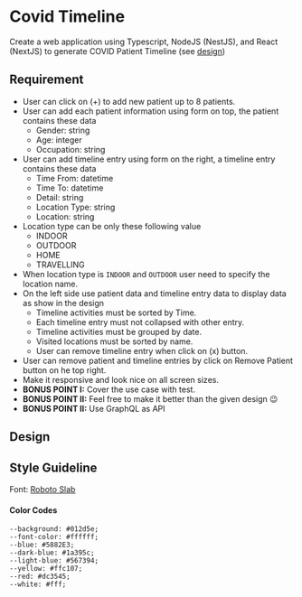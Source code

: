 # Covid Timeline
Create a web application using Typescript, NodeJS (NestJS), and React (NextJS) to generate COVID Patient Timeline (see [design](#design))

## Requirement
- User can click on (+) to add new patient up to 8 patients.
- User can add each patient information using form on top, the patient contains these data
  - Gender: string
  - Age: integer
  - Occupation: string
- User can add timeline entry using form on the right, a timeline entry contains these data
  - Time From: datetime
  - Time To: datetime
  - Detail: string
  - Location Type: string
  - Location: string
- Location type can be only these following value
  - INDOOR
  - OUTDOOR
  - HOME
  - TRAVELLING
- When location type is `INDOOR` and `OUTDOOR` user need to specify the location name.
- On the left side use patient data and timeline entry data to display data as show in the design
  - Timeline activities must be sorted by Time.
  - Each timeline entry must not collapsed with other entry.
  - Timeline activities must be grouped by date.
  - Visited locations must be sorted by name.
  - User can remove timeline entry when click on (x) button.
- User can remove patient and timeline entries by click on Remove Patient button on he top right.
- Make it responsive and look nice on all screen sizes.
- **BONUS POINT I:** Cover the use case with test.
- **BONUS POINT II:** Feel free to make it better than the given design 😉
- **BONUS POINT II:** Use GraphQL as API

## Design


## Style Guideline
Font: [Roboto Slab](https://fonts.google.com/specimen/Roboto+Slab)
#### Color Codes
```
--background: #012d5e;
--font-color: #ffffff;
--blue: #5882E3;
--dark-blue: #1a395c;
--light-blue: #567394;
--yellow: #ffc107;
--red: #dc3545;
--white: #fff;
```
